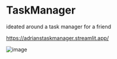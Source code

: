 # TaskManager

ideated around a task manager for a friend

https://adrianstaskmanager.streamlit.app/

![image](https://github.com/user-attachments/assets/e7be890e-4a75-416a-a292-b9a91c750135)
